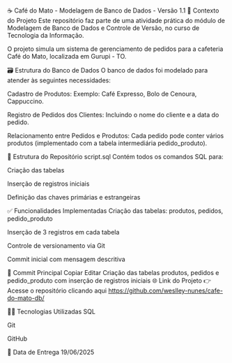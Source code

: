 ☕ Café do Mato - Modelagem de Banco de Dados - Versão 1.1
📍 Contexto do Projeto
Este repositório faz parte de uma atividade prática do módulo de Modelagem de Banco de Dados e Controle de Versão, no curso de Tecnologia da Informação.

O projeto simula um sistema de gerenciamento de pedidos para a cafeteria Café do Mato, localizada em Gurupi - TO.

🗃️ Estrutura do Banco de Dados
O banco de dados foi modelado para atender às seguintes necessidades:

Cadastro de Produtos:
Exemplo: Café Expresso, Bolo de Cenoura, Cappuccino.

Registro de Pedidos dos Clientes:
Incluindo o nome do cliente e a data do pedido.

Relacionamento entre Pedidos e Produtos:
Cada pedido pode conter vários produtos (implementado com a tabela intermediária pedido_produto).

📌 Estrutura do Repositório
script.sql
Contém todos os comandos SQL para:

Criação das tabelas

Inserção de registros iniciais

Definição das chaves primárias e estrangeiras

✅ Funcionalidades Implementadas
Criação das tabelas: produtos, pedidos, pedido_produto

Inserção de 3 registros em cada tabela

Controle de versionamento via Git

Commit inicial com mensagem descritiva

💬 Commit Principal
Copiar
Editar
Criação das tabelas produtos, pedidos e pedido_produto com inserção de registros iniciais
🌐 Link do Projeto
👉 Acesse o repositório clicando aqui
https://github.com/weslley-nunes/cafe-do-mato-db/

👨‍💻 Tecnologias Utilizadas
SQL

Git

GitHub

📅 Data de Entrega
19/06/2025

